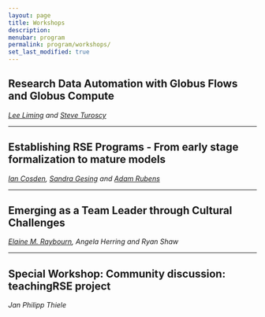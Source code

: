 ```yaml
---
layout: page
title: Workshops
description: 
menubar: program
permalink: program/workshops/
set_last_modified: true
---
```


## Research Data Automation with Globus Flows and Globus Compute

_[Lee Liming](http://www.uchicago.edu/) and [Steve Turoscy](https://www.globus.org)_

---

## Establishing RSE Programs - From early stage formalization to mature models

_[Ian Cosden](https://researchcomputing.princeton.edu/services/research-software-engineering), [Sandra Gesing](https://www.sdsc.edu/) and [Adam Rubens](https://rsenyc.org/)_

---

## Emerging as a Team Leader through Cultural Challenges

_[Elaine M. Raybourn](https://www.sandia.gov/-emraybo/), Angela Herring and Ryan Shaw_

---

## Special Workshop: Community discussion: teachingRSE project

_Jan Philipp Thiele_
